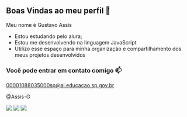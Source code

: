 ## Boas Vindas ao meu perfil 🖤

Meu nome é Gustavo Assis

- Estou estudando pelo alura;
- Estou me desenvolvendo na linguagem JavaScript
- Utilizo esse espaço para minha organização e compartilhamento dos meus projetos desenvolvidos

### Você pode entrar em contato comigo 📫

00001088035000sp@al.educacao.sp.gov.br

@Assis-G

![](https://media1.tenor.com/m/I41vRDV1_O4AAAAC/one-piece-gear-5.gif)
![](https://media1.tenor.com/m/OvqEKxnx_9QAAAAC/shanks-one-piece.gif)
![](https://media1.tenor.com/m/sqDcXaGTgjEAAAAC/one-piece-one-piece-meme.gif)
